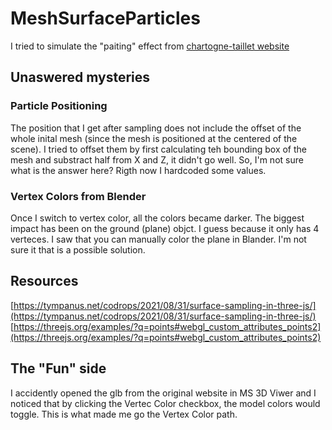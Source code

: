 # MeshSurfaceParticles
I tried to simulate the "paiting" effect from [chartogne-taillet website](https://chartogne-taillet.com/en)

## Unaswered mysteries

### Particle Positioning
The position that I get after sampling does not include the offset of the whole inital mesh (since the mesh is positioned at the centered of the scene). I tried to offset them by first calculating teh bounding box of the mesh and substract half from X and Z, it didn't go well. So, I'm not sure what is the answer here? Rigth now I hardcoded some values.

### Vertex Colors from Blender
Once I switch to vertex color, all the colors became darker. The biggest impact has been on the ground (plane) objct. I guess because it only has 4 verteces. I saw that you can manually color the plane in Blander. I'm not sure it that is a possible solution.

## Resources
[https://tympanus.net/codrops/2021/08/31/surface-sampling-in-three-js/](https://tympanus.net/codrops/2021/08/31/surface-sampling-in-three-js/)
[https://threejs.org/examples/?q=points#webgl_custom_attributes_points2](https://threejs.org/examples/?q=points#webgl_custom_attributes_points2)

## The "Fun" side
I accidently opened the glb from the original website in MS 3D Viwer and I noticed that by clicking the Vertec Color checkbox, the model colors would toggle. This is what made me go the Vertex Color path.

